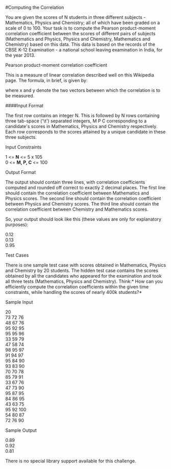 #Computing the Correlation

You are given the scores of N students in three different subjects - Mathematics, Physics and Chemistry; all of which have been graded on a scale of 0 to 100. Your task is to compute the Pearson product-moment correlation coefficient between the scores of different pairs of subjects (Mathematics and Physics, Physics and Chemistry, Mathematics and Chemistry) based on this data. This data is based on the records of the CBSE K-12 Examination - a national school leaving examination in India, for the year 2013.

Pearson product-moment correlation coefficient

This is a measure of linear correlation described well on this Wikipedia page. The formula, in brief, is given by: 

where x and y denote the two vectors between which the correlation is to be measured.

####Input Format

The first row contains an integer N. 
This is followed by N rows containing three tab-space ('\t') separated integers, M P C corresponding to a candidate's scores in Mathematics, Physics and Chemistry respectively. 
Each row corresponds to the scores attained by a unique candidate in these three subjects.

Input Constraints

1 <= **N** <= 5 x 105   
0 <= **M, P, C** <= 100

Output Format

The output should contain three lines, with correlation coefficients computed 
and rounded off correct to exactly 2 decimal places. 
The first line should contain the correlation coefficient between Mathematics and Physics scores. 
The second line should contain the correlation coefficient between Physics and Chemistry scores. 
The third line should contain the correlation coefficient between Chemistry and Mathematics scores.

So, your output should look like this (these values are only for explanatory purposes):

0.12  
0.13  
0.95  

Test Cases

There is one sample test case with scores obtained in Mathematics, Physics and Chemistry by 20 students. The hidden test case contains the scores obtained by all the candidates who appeared for the examination and took all three tests (Mathematics, Physics and Chemistry). 
Think:* How can you efficiently compute the correlation coefficients within the given time constraints, while handling the scores of nearly 400k students?*

Sample Input

20  
73  72  76  
48  67  76  
95  92  95  
95  95  96  
33  59  79  
47  58  74  
98  95  97  
91  94  97  
95  84  90  
93  83  90  
70  70  78  
85  79  91  
33  67  76  
47  73  90  
95  87  95  
84  86  95  
43  63  75  
95  92  100  
54  80  87  
72  76  90  

Sample Output

0.89  
0.92  
0.81  

There is no special library support available for this challenge.
